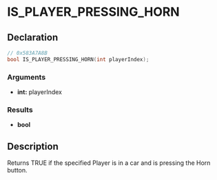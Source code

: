 # IS_PLAYER_PRESSING_HORN

## Declaration
```cpp
// 0x583A7A8B
bool IS_PLAYER_PRESSING_HORN(int playerIndex);
```

### Arguments
- **int:** playerIndex

### Results
- **bool**

## Description
Returns TRUE if the specified Player is in a car and is pressing the Horn button.